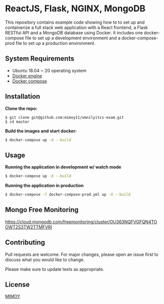 # ReactJS, Flask, NGINX, MongoDB
This repository contains example code showing how to to set up and containerize a full stack web application with a React frontend, a Flask RESTful API and a MongoDB database using Docker. It includes one docker-compose file to set up a development environment and a docker-compose-prod file to set up a production environment.

## System Requirements
- Ubuntu  18.04 ~ 20 operating system 
- [Docker engine](https://docs.docker.com/engine/install/ubuntu/)
- [Docker compose](https://docs.docker.com/compose/install/)

## Installation

**Clone the repo:**

```
$ git clone git@github.com:mimoy11/omnilyitcs-exam.git
$ cd master
```

**Build the images and start docker:**
```bash
$ docker-compose up -d --build
```

## Usage

**Running the application in development w/ watch mode**
```bash
$ docker-compose up -d --build
```

**Running the application in production**
```bash
$ docker-compose -f docker-compose-prod.yml up -d --build
```

## Mongo Free Monitoring
https://cloud.mongodb.com/freemonitoring/cluster/OU363NQFVGFQN4TOOWT2S3TW2TTMFVRI

## Contributing
Pull requests are welcome. For major changes, please open an issue first to discuss what you would like to change.

Please make sure to update tests as appropriate.

## License
[MIMOY](https://github.com/mimoy11/)

